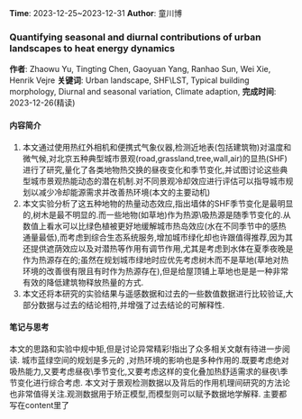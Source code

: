 **Time**: 2023-12-25~2023-12-31
**Author**: 童川博
### Quantifying seasonal and diurnal contributions of urban landscapes to heat energy dynamics
**作者**: Zhaowu Yu, Tingting Chen, Gaoyuan Yang, Ranhao Sun, Wei Xie, Henrik Vejre
**关键词**: Urban landscape, SHF\LST, Typical building morphology, Diurnal and seasonal variation, Climate adaption,
**完成时间**: 2023-12-26(精读)
#### 内容简介
1. 本文通过使用热红外相机和便携式气象仪器,检测近地表(包括建筑物)对温度和微气候,对北京五种典型城市景观(road,grassland,tree,wall,air)的显热(SHF)进行了研究,量化了各类地物热交换的昼夜变化和季节变化,并试图讨论这些典型城市景观热能动态的潜在机制.对不同景观冷却效应进行评估可以指导城市规划以减少冷却能源需求并改善热环境(本文的主要动机)
2. 本文实验分析了这五种地物的热量动态效应,指出墙体的SHF季节变化是最明显的,树木是最不明显的.而一些地物(如草地)作为热源\吸热源是随季节变化的.从数值上看水可以比绿色植被更好地缓解城市热岛效应(水在不同季节中的感热通量最低),而考虑到综合生态系统服务,增加城市绿化却也许跟值得推荐,因为其还提供遮荫效应以及对潜热等作用有调节作用,尤其是考虑到水体在夏季夜晚是作为热源存在的;虽然在规划城市绿地时应优先考虑树木而不是草地(草地对热环境的改善很有限且有时作为热源存在),但是给屋顶铺上草地也是是一种非常有效的降低建筑物释放热量的方式.
3. 本文还将本研究的实验结果与遥感数据和过去的一些数值数据进行比较验证,大部分数据与过去的结论相符,并增强了过去结论的可解释性.
#### 笔记与思考
本文的思路和实验中规中矩,但是讨论异常精彩!指出了众多相关文献有待进一步阅读.
城市蓝绿空间的规划是多元的 ,对热环境的影响也是多种作用的.既要考虑绝对吸热能力,又要考虑昼夜\季节变化,又要考虑这样的变化叠加热舒适需求的昼夜\季节变化进行综合考虑.
本文对于景观检测数据以及背后的作用机理间研究的方法论也非常值得关注.观测数据用于矫正模型,而模型则可以赋予数据地学解释.
主要都写在content里了


